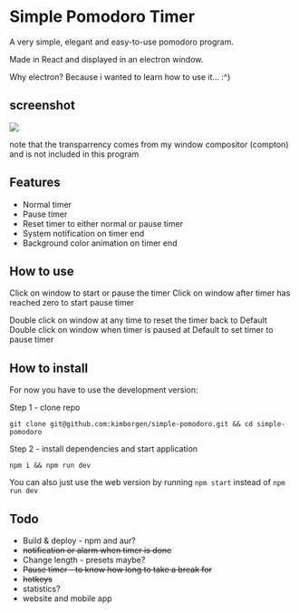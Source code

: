 # Simple Pomodoro Timer

A very simple, elegant and easy-to-use pomodoro program.

Made in React and displayed in an electron window.

Why electron? Because i wanted to learn how to use it... :^)

## screenshot
![](https://i.imgur.com/YtDrPP8.jpg)

note that the transparrency comes from my window compositor (compton) and is not included in this program

## Features
- Normal timer
- Pause timer
- Reset timer to either normal or pause timer
- System notification on timer end
- Background color animation on timer end

## How to use

Click on window to start or pause the timer
Click on window after timer has reached zero to start pause timer

Double click on window at any time to reset the timer back to Default
Double click on window when timer is paused at Default to set timer to pause timer 

## How to install
For now you have to use the development version:

Step 1 - clone repo

`git clone git@github.com:kimborgen/simple-pomodoro.git && cd simple-pomodoro`

Step 2 - install dependencies and start application

`npm i && npm run dev`

You can also just use the web version by running `npm start` instead of `npm run dev`

## Todo
- Build & deploy - npm and aur?
- <strike>notification or alarm when timer is done</strike>
- Change length - presets maybe?
- <strike>Pause timer - to know how long to take a break for </strike>
- <strike>hotkeys</strike>
- statistics?
- website and mobile app

